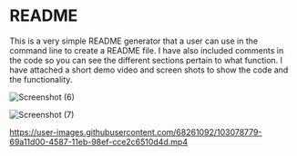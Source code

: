 # README
This is a very simple README generator that a user can use in the command line to create a README file. 
I have also included comments in the code so you can see the different sections pertain to what function.
I have attached a short demo video and screen shots to show the code and the functionality.

![Screenshot (6)](https://user-images.githubusercontent.com/68261092/103078345-82f59980-4586-11eb-9aec-c04fb6cf76ec.png)

![Screenshot (7)](https://user-images.githubusercontent.com/68261092/103078357-88eb7a80-4586-11eb-821b-2390d0e08116.png)

https://user-images.githubusercontent.com/68261092/103078779-69a11d00-4587-11eb-98ef-cce2c6510d4d.mp4
